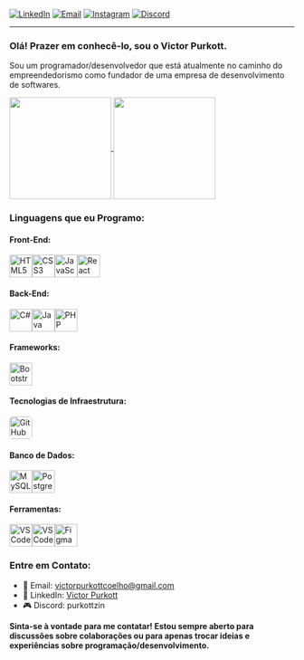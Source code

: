 [![LinkedIn](https://img.shields.io/badge/LinkedIn-blue?style=for-the-badge&logo=linkedin)](https://www.linkedin.com/in/victor-purkott-542183298/)
[![Email](https://img.shields.io/badge/Email-4D4D4D?style=for-the-badge&logo=gmail&logoColor=white)](mailto:victorpurkottcoelho@gmail.com)
[![Instagram](https://img.shields.io/badge/Instagram-8a3ab9?style=for-the-badge&logo=instagram&logoColor=white)](https://www.instagram.com/purkott_)
[![Discord](https://img.shields.io/badge/Discord-7289DA?style=for-the-badge&logo=discord&logoColor=white)](https://discordapp.com/users/purkottzin)
<hr>

### Olá! Prazer em conhecê-lo, sou o **Victor Purkott.**

Sou um programador/desenvolvedor que está atualmente no caminho do empreendedorismo como fundador de uma empresa de desenvolvimento de softwares.

<a href="https://github.com/anuraghazra/github-readme-stats">
  <img height=180 align="center" src="https://github-readme-stats.vercel.app/api?username=VictorPurkott&theme=midnight-purple" />
</a>
<a href="https://github.com/anuraghazra/convoychat">
  <img height=180 align="center" src="https://github-readme-stats.vercel.app/api/top-langs?username=VictorPurkott&layout=compact&langs_count=8&card_width=300&theme=midnight-purple" />
</a>

### Linguagens que eu Programo:
#### Front-End:
<div style="display: flex;">
    <img src="https://cdn.jsdelivr.net/gh/devicons/devicon/icons/html5/html5-original.svg" alt="HTML5" width="40" height="40">
    <img src="https://cdn.jsdelivr.net/gh/devicons/devicon/icons/css3/css3-original.svg" alt="CSS3" width="40" height="40">
    <img src="https://cdn.jsdelivr.net/gh/devicons/devicon/icons/javascript/javascript-original.svg" alt="JavaScript" width="40" height="40">
    <img src="https://cdn.jsdelivr.net/gh/devicons/devicon/icons/react/react-original.svg" alt="React" width="40" height="40">
</div>

#### Back-End:
<div style="display: flex;">
    <img src="https://cdn.jsdelivr.net/gh/devicons/devicon/icons/csharp/csharp-original.svg" alt="C#" width="40" height="40">
    <img src="https://cdn.jsdelivr.net/gh/devicons/devicon/icons/java/java-original.svg" alt="Java" width="40" height="40">
    <img src="https://cdn.jsdelivr.net/gh/devicons/devicon/icons/php/php-original.svg" alt="PHP" width="40" height="40">
</div>

#### Frameworks:
<div style="display: flex;">
    <img src="https://cdn.jsdelivr.net/gh/devicons/devicon/icons/bootstrap/bootstrap-original.svg" alt="Bootstrap" width="40" height="40">
</div>

#### Tecnologias de Infraestrutura:
<div style="display: flex;">
    <img src="https://github.githubassets.com/assets/GitHub-Mark-ea2971cee799.png" alt="GitHub" width="40" height="40" style="border-radius: 5px;">
</div>

#### Banco de Dados:
<div style="display: flex;">
    <img src="https://cdn.jsdelivr.net/gh/devicons/devicon/icons/mysql/mysql-original.svg" alt="MySQL" width="40" height="40">
    <img src="https://cdn.jsdelivr.net/gh/devicons/devicon/icons/postgresql/postgresql-original.svg" alt="PostgreSQL" width="40" height="40">
</div>

#### Ferramentas:
<div style="display: flex;">
    <img src="https://cdn.jsdelivr.net/gh/devicons/devicon/icons/vscode/vscode-original.svg" alt="VSCode" width="40" height="40">
    <img src="https://cdn.jsdelivr.net/gh/devicons/devicon/icons/visualstudio/visualstudio-plain.svg" alt="VSCode" width="40" height="40">
    <img src="https://cdn.jsdelivr.net/gh/devicons/devicon/icons/figma/figma-original.svg" alt="Figma" width="40" height="40">
</div>

### Entre em Contato:
- 📧 Email: victorpurkottcoelho@gmail.com
- 🔗 LinkedIn: [Victor Purkott](https://www.linkedin.com/in/victor-purkott-542183298/)
- 🎮 Discord: purkottzin

**Sinta-se à vontade para me contatar! Estou sempre aberto para discussões sobre colaborações ou para apenas trocar ideias e experiências sobre programação/desenvolvimento.**
